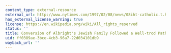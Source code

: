 ```yaml
---
content_type: external-resource
external_url: http://www.nytimes.com/1997/02/08/news/08iht-catholic.t.html
has_external_license_warning: true
license: https://en.wikipedia.org/wiki/All_rights_reserved
status: ''
title: Conversion of Albright's Jewish Family Followed a Well-trod Path
uid: ff0389ae-3bce-4cb3-96a7-22d034101db9
wayback_url: ''
---
```

